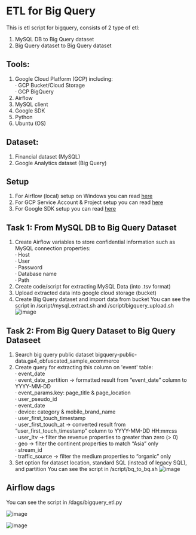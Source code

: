 # ETL for Big Query

This is etl script for bigquery, consists of 2 type of etl:
1. MySQL DB to Big Query dataset
2. Big Query dataset to Big Query dataset

## Tools:
1. Google Cloud Platform (GCP) including: <br />
  · GCP Bucket/Cloud Storage <br />
  · GCP BigQuery <br />
2. Airflow
3. MySQL client
4. Google SDK
5. Python
6. Ubuntu (OS)

## Dataset:
1. Financial dataset (MySQL)
2. Google Analytics dataset (Big Query)

## Setup
1. For Airflow (local) setup on Windows you can read [here](https://github.com/iqbalhanif/airflow-etl-local)
2. For GCP Service Account & Project setup you can read [here](https://github.com/iqbalhanif/airflow-etl-gcp)
3. For Google SDK setup you can read [here](https://github.com/iqbalhanif/ge-data-quality)

## Task 1: From MySQL DB to Big Query Dataset
1. Create Airflow variables to store confidential information such as MySQL connection properties: <br />
   · Host <br />
   · User <br />
   · Password <br />
   · Database name <br />
   · Path <br />
2. Create code/script for extracting MySQL Data (into .tsv format)
3. Upload extracted data into google cloud storage (bucket)
4. Create Big Query dataset and import data from bucket
You can see the script in /script/mysql_extract.sh and /script/bigquery_upload.sh
![image](https://user-images.githubusercontent.com/18484807/143805505-64ec3004-314a-4db7-8c49-bde5dd5c9522.png)


## Task 2: From Big Query Dataset to Big Query Dataseet
1. Search big query public dataset bigquery-public-data.ga4_obfuscated_sample_ecommerce
2. Create query for extracting this column on 'event' table: <br />
   · event_date <br />
   · event_date_partition -> formatted result from “event_date” column to YYYY-MM-DD  <br />
   · event_params.key: page_title & page_location <br />
   · user_pseudo_id <br />
   · event_date <br />
   · device: category & mobile_brand_name <br />
   · user_first_touch_timestamp  <br />
   · user_first_touch_at -> converted result from “user_first_touch_timestamp” column to YYYY-MM-DD HH:mm:ss <br />
   · user_ltv -> filter the revenue properties to greater than zero (> 0) <br />
   · geo -> filter the continent properties to match “Asia” only <br />
   · stream_id <br />
   · traffic_source -> filter the medium properties to “organic” only <br />
3. Set option for dataset location, standard SQL (instead of legacy SQL), and partition
You can see the script in /script/bq_to_bq.sh
![image](https://user-images.githubusercontent.com/18484807/143805624-ed7c06e5-bd84-45ad-a049-fd4c93e4dec0.png)


## Airflow dags
You can see the script in /dags/bigquery_etl.py

![image](https://user-images.githubusercontent.com/18484807/143805147-766e7a98-c791-4a06-b31d-ed2b05b6339d.png)

![image](https://user-images.githubusercontent.com/18484807/143805178-e9f34ff0-ddcf-4c28-9ec9-7c045cfa8a92.png)

